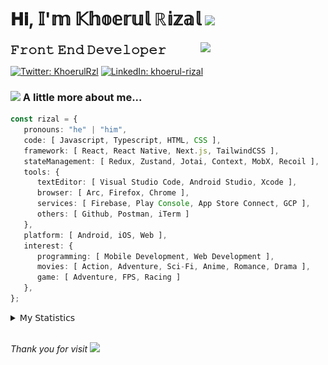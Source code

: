 <h1> 𝐇𝐢, 𝕀'𝕞 𝕂𝕙𝕠𝕖𝕣𝕦𝕝 ℝ𝕚𝕫𝕒𝕝 <img src="https://media.giphy.com/media/mGcNjsfWAjY5AEZNw6/giphy.gif" width="50"></h1>
<img align='right' src="https://media.giphy.com/media/v1.Y2lkPTc5MGI3NjExOWI2ajR2NGJubzBsZHFuaHMwajRrcDNsNXJwOG8yb3F0NjhkNXF4OSZlcD12MV9pbnRlcm5hbF9naWZfYnlfaWQmY3Q9cw/fkZukR450RQ1qnGaq9/giphy.gif" width="200">
<strong style="font-size:20px;">𝙵𝚛𝚘𝚗𝚝 𝙴𝚗𝚍 𝙳𝚎𝚟𝚎𝚕𝚘𝚙𝚎𝚛</strong>
</p></em>

[![Twitter: KhoerulRzl](https://img.shields.io/twitter/follow/KhoerulRzl?style=social)](https://twitter.com/KhoerulRzl)
[![LinkedIn: khoerul-rizal](https://img.shields.io/badge/khoerul--rizal-blue?style=flat-square&logo=Linkedin&logoColor=white&link=https://www.linkedin.com/in/khoerul-rizal/)](https://www.linkedin.com/in/khoerul-rizal/)

### <img src="https://media.giphy.com/media/VgCDAzcKvsR6OM0uWg/giphy.gif" width="50"> A little more about me...

```typescript
const rizal = {
   pronouns: "he" | "him",
   code: [ Javascript, Typescript, HTML, CSS ],
   framework: [ React, React Native, Next.js, TailwindCSS ],
   stateManagement: [ Redux, Zustand, Jotai, Context, MobX, Recoil ],
   tools: {
      textEditor: [ Visual Studio Code, Android Studio, Xcode ],
      browser: [ Arc, Firefox, Chrome ],
      services: [ Firebase, Play Console, App Store Connect, GCP ],
      others: [ Github, Postman, iTerm ]
   },
   platform: [ Android, iOS, Web ],
   interest: {
      programming: [ Mobile Development, Web Development ],
      movies: [ Action, Adventure, Sci-Fi, Anime, Romance, Drama ],
      game: [ Adventure, FPS, Racing ]
   },
};
```

<details>
  <summary>𝖬𝗒 𝖲𝗍𝖺𝗍𝗂𝗌𝗍𝗂𝖼𝗌</summary><br/>
   
<!--START_SECTION:waka-->
![Code Time](http://img.shields.io/badge/Code%20Time-218%20hrs%2033%20mins-blue)

![Profile Views](http://img.shields.io/badge/Profile%20Views-1-blue)

**🐱 My GitHub Data** 

> 📦 162.7 kB Used in GitHub's Storage 
 > 
> 🏆 737 Contributions in the Year 2024
 > 
> 💼 Opted to Hire
 > 
> 📜 31 Public Repositories 
 > 
> 🔑 6 Private Repositories 
 > 
**I'm an Early 🐤** 

```text
🌞 Morning                10016 commits       █████████░░░░░░░░░░░░░░░░   34.90 % 
🌆 Daytime                12575 commits       ███████████░░░░░░░░░░░░░░   43.82 % 
🌃 Evening                5976 commits        █████░░░░░░░░░░░░░░░░░░░░   20.82 % 
🌙 Night                  132 commits         ░░░░░░░░░░░░░░░░░░░░░░░░░   00.46 % 
```
📅 **I'm Most Productive on Tuesday** 

```text
Monday                   5742 commits        █████░░░░░░░░░░░░░░░░░░░░   20.01 % 
Tuesday                  6393 commits        ██████░░░░░░░░░░░░░░░░░░░   22.28 % 
Wednesday                4732 commits        ████░░░░░░░░░░░░░░░░░░░░░   16.49 % 
Thursday                 5514 commits        █████░░░░░░░░░░░░░░░░░░░░   19.21 % 
Friday                   4140 commits        ████░░░░░░░░░░░░░░░░░░░░░   14.43 % 
Saturday                 939 commits         █░░░░░░░░░░░░░░░░░░░░░░░░   03.27 % 
Sunday                   1239 commits        █░░░░░░░░░░░░░░░░░░░░░░░░   04.32 % 
```


📊 **This Week I Spent My Time On** 

```text
🕑︎ Time Zone: Asia/Jakarta

💬 Programming Languages: 
Other                    20 hrs 53 mins      █████████░░░░░░░░░░░░░░░░   37.91 % 
TypeScript               14 hrs 12 mins      ██████░░░░░░░░░░░░░░░░░░░   25.79 % 
JavaScript               7 hrs 29 mins       ███░░░░░░░░░░░░░░░░░░░░░░   13.61 % 
Figma Design             3 hrs 51 mins       ██░░░░░░░░░░░░░░░░░░░░░░░   07.01 % 
YAML                     2 hrs 56 mins       █░░░░░░░░░░░░░░░░░░░░░░░░   05.33 % 

🔥 Editors: 
VS Code                  34 hrs 26 mins      ████████████████░░░░░░░░░   62.51 % 
Slack                    11 hrs 4 mins       █████░░░░░░░░░░░░░░░░░░░░   20.10 % 
Figma                    3 hrs 51 mins       ██░░░░░░░░░░░░░░░░░░░░░░░   07.01 % 
Terminal                 2 hrs 52 mins       █░░░░░░░░░░░░░░░░░░░░░░░░   05.22 % 
Xcode                    1 hr 47 mins        █░░░░░░░░░░░░░░░░░░░░░░░░   03.26 % 

💻 Operating System: 
Mac                      55 hrs 5 mins       █████████████████████████   100.00 % 
```

**I Mostly Code in JavaScript** 

```text
JavaScript               41 repos            ██████████████████░░░░░░░   71.93 % 
TypeScript               9 repos             ████░░░░░░░░░░░░░░░░░░░░░   15.79 % 
Go                       2 repos             █░░░░░░░░░░░░░░░░░░░░░░░░   03.51 % 
Jupyter Notebook         1 repo              ░░░░░░░░░░░░░░░░░░░░░░░░░   01.75 % 
Java                     1 repo              ░░░░░░░░░░░░░░░░░░░░░░░░░   01.75 % 
```



**Timeline**

![Lines of Code chart](https://raw.githubusercontent.com/khoerulrizal/khoerulrizal/main/assets/bar_graph.png)


 Last Updated on 09/06/2024 00:44:22 UTC
<!--END_SECTION:waka-->
</details>
<br/>

<em>Thank you for visit</em> <img src="https://media.giphy.com/media/v1.Y2lkPTc5MGI3NjExcHdvNm1qZWtjaGw0ZjdwM3Z3NnY2dHlueTVuODBta2FiY20wM2YybSZlcD12MV9pbnRlcm5hbF9naWZfYnlfaWQmY3Q9cw/tV25tpdKqdFa9x81k2/giphy.gif" width="40">
